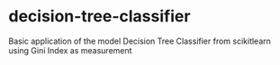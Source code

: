 # decision-tree-classifier
Basic application of the model Decision Tree Classifier from scikitlearn using Gini Index as measurement
